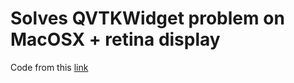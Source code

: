 # Solves QVTKWidget problem on MacOSX + retina display

Code from this [link](http://public.kitware.com/pipermail/vtkusers/2015-February/090117.html)
